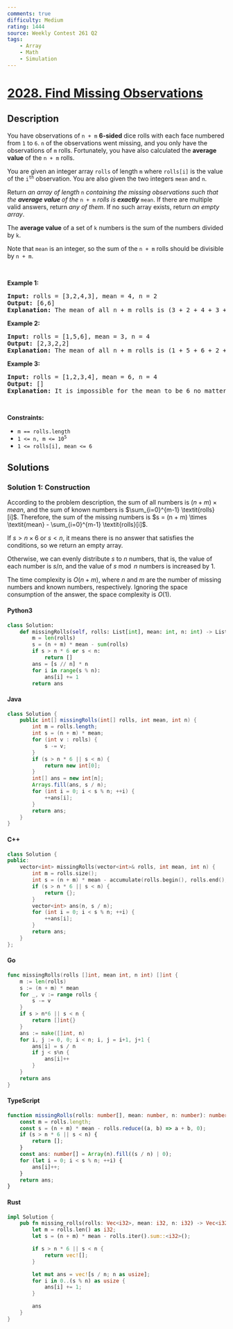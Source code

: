 ```yaml
---
comments: true
difficulty: Medium
rating: 1444
source: Weekly Contest 261 Q2
tags:
    - Array
    - Math
    - Simulation
---
```


<!-- problem:start -->

# [2028. Find Missing Observations](https://leetcode.com/problems/find-missing-observations)

## Description

<!-- description:start -->

<p>You have observations of <code>n + m</code> <strong>6-sided</strong> dice rolls with each face numbered from <code>1</code> to <code>6</code>. <code>n</code> of the observations went missing, and you only have the observations of <code>m</code> rolls. Fortunately, you have also calculated the <strong>average value</strong> of the <code>n + m</code> rolls.</p>

<p>You are given an integer array <code>rolls</code> of length <code>m</code> where <code>rolls[i]</code> is the value of the <code>i<sup>th</sup></code> observation. You are also given the two integers <code>mean</code> and <code>n</code>.</p>

<p>Return <em>an array of length </em><code>n</code><em> containing the missing observations such that the <strong>average value </strong>of the </em><code>n + m</code><em> rolls is <strong>exactly</strong> </em><code>mean</code>. If there are multiple valid answers, return <em>any of them</em>. If no such array exists, return <em>an empty array</em>.</p>

<p>The <strong>average value</strong> of a set of <code>k</code> numbers is the sum of the numbers divided by <code>k</code>.</p>

<p>Note that <code>mean</code> is an integer, so the sum of the <code>n + m</code> rolls should be divisible by <code>n + m</code>.</p>

<p>&nbsp;</p>
<p><strong class="example">Example 1:</strong></p>

<pre>
<strong>Input:</strong> rolls = [3,2,4,3], mean = 4, n = 2
<strong>Output:</strong> [6,6]
<strong>Explanation:</strong> The mean of all n + m rolls is (3 + 2 + 4 + 3 + 6 + 6) / 6 = 4.
</pre>

<p><strong class="example">Example 2:</strong></p>

<pre>
<strong>Input:</strong> rolls = [1,5,6], mean = 3, n = 4
<strong>Output:</strong> [2,3,2,2]
<strong>Explanation:</strong> The mean of all n + m rolls is (1 + 5 + 6 + 2 + 3 + 2 + 2) / 7 = 3.
</pre>

<p><strong class="example">Example 3:</strong></p>

<pre>
<strong>Input:</strong> rolls = [1,2,3,4], mean = 6, n = 4
<strong>Output:</strong> []
<strong>Explanation:</strong> It is impossible for the mean to be 6 no matter what the 4 missing rolls are.
</pre>

<p>&nbsp;</p>
<p><strong>Constraints:</strong></p>

<ul>
	<li><code>m == rolls.length</code></li>
	<li><code>1 &lt;= n, m &lt;= 10<sup>5</sup></code></li>
	<li><code>1 &lt;= rolls[i], mean &lt;= 6</code></li>
</ul>

<!-- description:end -->

## Solutions

<!-- solution:start -->

### Solution 1: Construction

According to the problem description, the sum of all numbers is $(n + m) \times \textit{mean}$, and the sum of known numbers is $\sum_{i=0}^{m-1} \textit{rolls}[i]$. Therefore, the sum of the missing numbers is $s = (n + m) \times \textit{mean} - \sum_{i=0}^{m-1} \textit{rolls}[i]$.

If $s \gt n \times 6$ or $s \lt n$, it means there is no answer that satisfies the conditions, so we return an empty array.

Otherwise, we can evenly distribute $s$ to $n$ numbers, that is, the value of each number is $s / n$, and the value of $s \bmod n$ numbers is increased by $1$.

The time complexity is $O(n + m)$, where $n$ and $m$ are the number of missing numbers and known numbers, respectively. Ignoring the space consumption of the answer, the space complexity is $O(1)$.

<!-- tabs:start -->

#### Python3

```python
class Solution:
    def missingRolls(self, rolls: List[int], mean: int, n: int) -> List[int]:
        m = len(rolls)
        s = (n + m) * mean - sum(rolls)
        if s > n * 6 or s < n:
            return []
        ans = [s // n] * n
        for i in range(s % n):
            ans[i] += 1
        return ans
```

#### Java

```java
class Solution {
    public int[] missingRolls(int[] rolls, int mean, int n) {
        int m = rolls.length;
        int s = (n + m) * mean;
        for (int v : rolls) {
            s -= v;
        }
        if (s > n * 6 || s < n) {
            return new int[0];
        }
        int[] ans = new int[n];
        Arrays.fill(ans, s / n);
        for (int i = 0; i < s % n; ++i) {
            ++ans[i];
        }
        return ans;
    }
}
```

#### C++

```cpp
class Solution {
public:
    vector<int> missingRolls(vector<int>& rolls, int mean, int n) {
        int m = rolls.size();
        int s = (n + m) * mean - accumulate(rolls.begin(), rolls.end(), 0);
        if (s > n * 6 || s < n) {
            return {};
        }
        vector<int> ans(n, s / n);
        for (int i = 0; i < s % n; ++i) {
            ++ans[i];
        }
        return ans;
    }
};
```

#### Go

```go
func missingRolls(rolls []int, mean int, n int) []int {
	m := len(rolls)
	s := (n + m) * mean
	for _, v := range rolls {
		s -= v
	}
	if s > n*6 || s < n {
		return []int{}
	}
	ans := make([]int, n)
	for i, j := 0, 0; i < n; i, j = i+1, j+1 {
		ans[i] = s / n
		if j < s%n {
			ans[i]++
		}
	}
	return ans
}
```

#### TypeScript

```ts
function missingRolls(rolls: number[], mean: number, n: number): number[] {
    const m = rolls.length;
    const s = (n + m) * mean - rolls.reduce((a, b) => a + b, 0);
    if (s > n * 6 || s < n) {
        return [];
    }
    const ans: number[] = Array(n).fill((s / n) | 0);
    for (let i = 0; i < s % n; ++i) {
        ans[i]++;
    }
    return ans;
}
```

#### Rust

```rust
impl Solution {
    pub fn missing_rolls(rolls: Vec<i32>, mean: i32, n: i32) -> Vec<i32> {
        let m = rolls.len() as i32;
        let s = (n + m) * mean - rolls.iter().sum::<i32>();

        if s > n * 6 || s < n {
            return vec![];
        }

        let mut ans = vec![s / n; n as usize];
        for i in 0..(s % n) as usize {
            ans[i] += 1;
        }

        ans
    }
}
```

<!-- tabs:end -->

<!-- solution:end -->

<!-- problem:end -->

